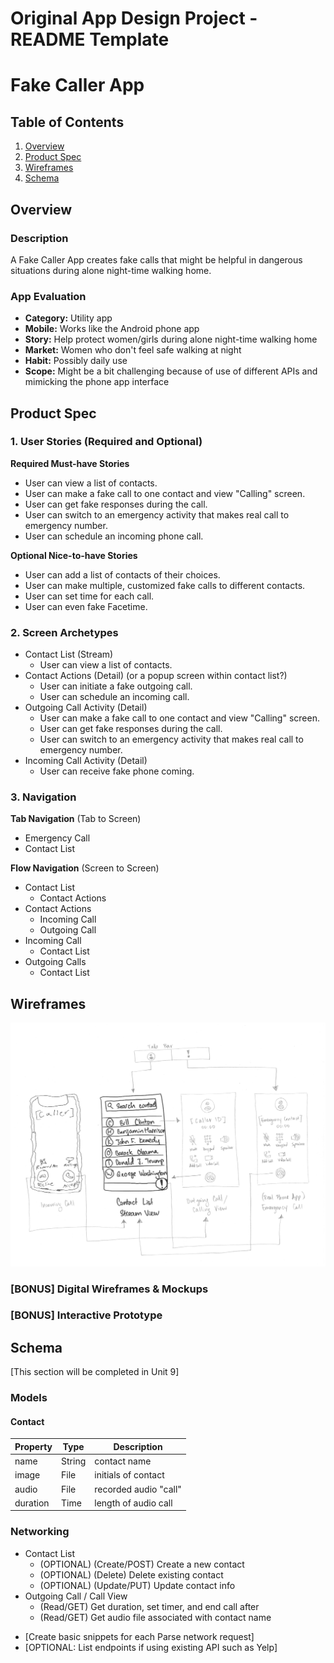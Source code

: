 Original App Design Project - README Template
===

# Fake Caller App

## Table of Contents
1. [Overview](#Overview)
1. [Product Spec](#Product-Spec)
1. [Wireframes](#Wireframes)
2. [Schema](#Schema)

## Overview
### Description
A Fake Caller App creates fake calls that might be helpful in dangerous situations during alone night-time walking home. 

### App Evaluation
- **Category:** Utility app
- **Mobile:** Works like the Android phone app
- **Story:** Help protect women/girls during alone night-time walking home
- **Market:** Women who don't feel safe walking at night
- **Habit:** Possibly daily use
- **Scope:** Might be a bit challenging because of use of different APIs and mimicking the phone app interface

## Product Spec

### 1. User Stories (Required and Optional)

**Required Must-have Stories**

* User can view a list of contacts.
* User can make a fake call to one contact and view "Calling" screen.
* User can get fake responses during the call.
* User can switch to an emergency activity that makes real call to emergency number.
* User can schedule an incoming phone call.

**Optional Nice-to-have Stories**

* User can add a list of contacts of their choices.
* User can make multiple, customized fake calls to different contacts.
* User can set time for each call.
* User can even fake Facetime.

### 2. Screen Archetypes

* Contact List (Stream)
   * User can view a list of contacts.
* Contact Actions (Detail) (or a popup screen within contact list?)
   * User can initiate a fake outgoing call.
   * User can schedule an incoming call.
* Outgoing Call Activity (Detail)
   * User can make a fake call to one contact and view "Calling" screen.
   * User can get fake responses during the call.
   * User can switch to an emergency activity that makes real call to emergency number.
* Incoming Call Activity (Detail)
   * User can receive fake phone coming.

### 3. Navigation

**Tab Navigation** (Tab to Screen)

* Emergency Call
* Contact List

**Flow Navigation** (Screen to Screen)

* Contact List
   * Contact Actions
* Contact Actions
   * Incoming Call
   * Outgoing Call
* Incoming Call
   * Contact List
* Outgoing Calls
   * Contact List 

## Wireframes
<img src="https://github.com/app-project1/fake-caller-app/blob/main/App%20Wireframe.png" width=600>

### [BONUS] Digital Wireframes & Mockups

### [BONUS] Interactive Prototype

## Schema 
[This section will be completed in Unit 9]
### Models
#### Contact

   | Property      | Type     | Description |
   | ------------- | -------- | ------------|
   | name          | String   | contact name |
   | image         | File     | initials of contact |
   | audio         | File     | recorded audio "call" |
   | duration      | Time     | length of audio call |

### Networking
* Contact List
  * (OPTIONAL) (Create/POST) Create a new contact
  * (OPTIONAL) (Delete) Delete existing contact
  * (OPTIONAL) (Update/PUT) Update contact info
* Outgoing Call / Call View
  * (Read/GET) Get duration, set timer, and end call after
  * (Read/GET) Get audio file associated with contact name
- [Create basic snippets for each Parse network request]
- [OPTIONAL: List endpoints if using existing API such as Yelp]
